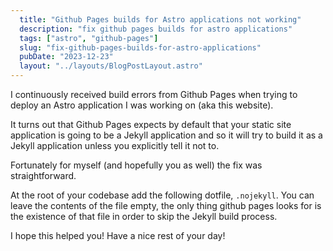 ```yaml
---
  title: "Github Pages builds for Astro applications not working"
  description: "fix github pages builds for astro applications"
  tags: ["astro", "github-pages"]
  slug: "fix-github-pages-builds-for-astro-applications"
  pubDate: "2023-12-23"
  layout: "../layouts/BlogPostLayout.astro"
---
```


I continuously received build errors from Github Pages when trying to deploy an Astro application I was working on (aka this website). 

It turns out that Github Pages expects by default that your static site application is going to be a Jekyll application and so it will try to build it as a Jekyll application unless you explicitly tell it not to.

Fortunately for myself (and hopefully you as well) the fix was straightforward. 

At the root of your codebase add the following dotfile, `.nojekyll`. You can leave the contents of the file empty, the only thing github pages looks for is the existence of that file in order to skip the Jekyll build process.

I hope this helped you! Have a nice rest of your day!